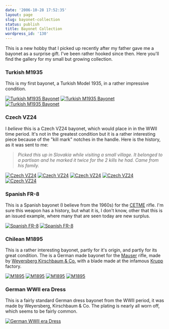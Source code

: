 ```yaml
---
date: '2006-10-28 17:52:35'
layout: page
slug: bayonet-collection
status: publish
title: Bayonet Collection
wordpress_id: '130'
---
```


This is a new hobby that I picked up recently after my father gave me a bayonet as a surprise gift. I've been rather hooked since then. Here you'll find the gallery for my small but growing collection.


### Turkish M1935


This is my first bayonet, a Turkish Model 1935, in a rather impressive condition.

[![Turkish M1935 Bayonet](http://static.flickr.com/87/263297009_5ad8436207_t.jpg)](http://flickr.com/photos/adamcaudill/263297009/) [![Turkish M1935 Bayonet](http://static.flickr.com/85/263296020_4583f11a6d_t.jpg)](http://flickr.com/photos/adamcaudill/263296020/) [![Turkish M1935 Bayonet](http://static.flickr.com/101/263296487_6afa432133_t.jpg)](http://flickr.com/photos/adamcaudill/263296487/)


### Czech VZ24


I _believe_ this is a Czech VZ24 bayonet, which would place in in the WWII time period. It's not in the greatest condition but it is a rather interesting piece because of the "kill mark" notches in the handle. Here is the history, as it was sent to me:


> _Picked this up in Slovakia while visiting a small village. It belonged to a partisan and he marked it twice for the 2 kills he had. Came from his family._


[![Czech VZ24](http://static.flickr.com/107/275014753_abdf7b929a_t.jpg)](http://flickr.com/photos/adamcaudill/275014753/) [![Czech VZ24](http://static.flickr.com/100/275015352_abe1156070_t.jpg)](http://flickr.com/photos/adamcaudill/275015352/) [![Czech VZ24](http://static.flickr.com/118/275014140_d7ae2aba71_t.jpg)](http://flickr.com/photos/adamcaudill/275014140/) [![Czech VZ24](http://static.flickr.com/82/275014458_ec6e86223e_t.jpg)](http://flickr.com/photos/adamcaudill/275014458/) [![Czech VZ24](http://static.flickr.com/80/275015651_e59efdeeef_t.jpg)](http://flickr.com/photos/adamcaudill/275015651/)


### Spanish FR-8


This is a Spanish bayonet (I believe from the 1960s) for the [CETME](http://en.wikipedia.org/wiki/CETME) rifle. I'm sure this weapon has a history, but what it is, I don't know, other that this is an issued example, where many that are seen today are new surplus.

[![Spanish FR-8](http://static.flickr.com/85/275410642_ac38b0f6c8_t.jpg)](http://flickr.com/photos/adamcaudill/275410642/) [![Spanish FR-8](http://static.flickr.com/106/275411186_e5e504f20e_t.jpg)](http://flickr.com/photos/adamcaudill/275411186/)


### Chilean M1895


This is a rather interesting bayonet, partly for it's origin, and partly for its great condition. The is a German made bayonet for the [Mauser](http://en.wikipedia.org/wiki/Mauser) rifle, made by [Weyersberg Kirschbaum & Co.](http://www.military-swords.com/startweb.php) with a blade made at the infamous [Krupp](http://en.wikipedia.org/wiki/Krupp) factory.

[![M1895](http://static.flickr.com/106/281018298_b8ccd5c531_t.jpg)](http://flickr.com/photos/adamcaudill/281018298/) [![M1895](http://static.flickr.com/80/281017523_8166f8a3cf_t.jpg)](http://flickr.com/photos/adamcaudill/281017523/) [![M1895](http://static.flickr.com/122/281019057_c4788a15af_t.jpg)](http://flickr.com/photos/adamcaudill/281019057/) [![M1895](http://static.flickr.com/115/281017940_a2e9fd15b1_t.jpg)](http://flickr.com/photos/adamcaudill/281017940/)

### German WWII era Dress

This is a fairly standard German dress bayonet from the WWII period, it was made by Weyersberg, Kirschbaum & Co. The plating is nearly all worn off, which seems to be fairly common.

[![German WWII era Dress](http://farm9.staticflickr.com/8440/7858241392_3e6a15bc88_t.jpg)](http://www.flickr.com/photos/adamcaudill/7858241392/) 
